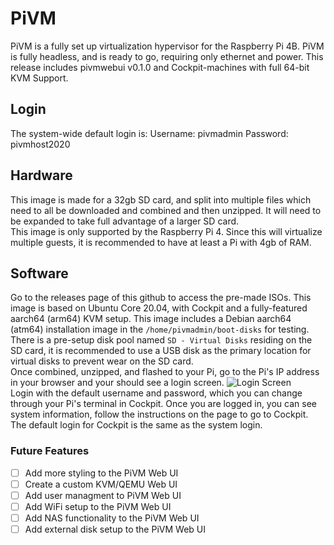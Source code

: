 # PiVM
PiVM is a fully set up virtualization hypervisor for the Raspberry Pi 4B. PiVM is fully headless, and is ready to go, requiring only ethernet and power. This release includes pivmwebui v0.1.0 and Cockpit-machines with full 64-bit KVM Support. 

## Login
The system-wide default login is:
Username: pivmadmin
Password: pivmhost2020

## Hardware
This image is made for a 32gb SD card, and split into multiple files which need to all be downloaded and combined and then unzipped. It will need to be expanded to take full advantage of a larger SD card. <br />
This image is only supported by the Raspberry Pi 4. Since this will virtualize multiple guests, it is recommended to have at least a Pi with 4gb of RAM.

## Software
Go to the releases page of this github to access the pre-made ISOs.
This image is based on Ubuntu Core 20.04, with Cockpit and a fully-featured aarch64 (arm64) KVM setup. This image includes a Debian aarch64 (atm64) installation image in the `/home/pivmadmin/boot-disks` for testing. There is a pre-setup disk pool named `SD - Virtual Disks` residing on the SD card, it is recommended to use a USB disk as the primary location for virtual disks to prevent wear on the SD card. <br />
Once combined, unzipped, and flashed to your Pi, go to the Pi's IP address in your browser and your should see a login screen.
![Login Screen](https://pivm-site.surge.sh/login.png)
<br />
Login with the default username and password, which you can change through your Pi's terminal in Cockpit. Once you are logged in, you can see system information, follow the instructions on the page to go to Cockpit. The default login for Cockpit is the same as the system login.


### Future Features
- [ ] Add more styling to the PiVM Web UI
- [ ] Create a custom KVM/QEMU Web UI 
- [ ] Add user managment to PiVM Web UI
- [ ] Add WiFi setup to the PiVM Web UI
- [ ] Add NAS functionality to the PiVM Web UI
- [ ] Add external disk setup to the PiVM Web UI
